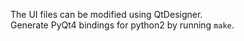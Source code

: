 The UI files can be modified using QtDesigner.<br>
Generate PyQt4 bindings for python2 by running `make`.